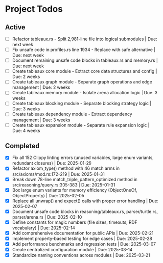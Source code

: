 # Project Todos

## Active
- [ ] Refactor tableaux.rs - Split 2,981-line file into logical submodules | Due: next week
- [ ] Fix unsafe code in profiles.rs line 1934 - Replace with safe alternative | Due: next week
- [ ] Document remaining unsafe code blocks in tableaux.rs and memory.rs | Due: next week
- [ ] Create tableaux core module - Extract core data structures and config | Due: 2 weeks
- [ ] Create tableaux graph module - Separate graph operations and edge management | Due: 2 weeks
- [ ] Create tableaux memory module - Isolate arena allocation logic | Due: 3 weeks
- [ ] Create tableaux blocking module - Separate blocking strategy logic | Due: 3 weeks
- [ ] Create tableaux dependency module - Extract dependency management | Due: 3 weeks
- [ ] Create tableaux expansion module - Separate rule expansion logic | Due: 4 weeks

## Completed
- [x] Fix all 152 Clippy linting errors (unused variables, large enum variants, redundant closures) | Due: 2025-01-29
- [x] Refactor axiom_type() method with 46 match arms in src/axioms/mod.rs:172-219 | Due: 2025-01-31
- [x] Break down 78-line match_triple_pattern_optimized method in src/reasoning/query.rs:305-383 | Due: 2025-01-31
- [x] Box large enum variants for memory efficiency (ObjectOneOf, ObjectProperty) | Due: 2025-02-05
- [x] Replace all unwrap() and expect() calls with proper error handling | Due: 2025-02-07
- [x] Document unsafe code blocks in reasoning/tableaux.rs, parser/turtle.rs, parser/arena.rs | Due: 2025-02-10
- [x] Define constants for magic numbers (file sizes, timeouts, RDF vocabulary) | Due: 2025-02-14
- [x] Add comprehensive documentation for public APIs | Due: 2025-02-21
- [x] Implement property-based testing for edge cases | Due: 2025-02-28
- [x] Add performance benchmarks and regression tests | Due: 2025-03-07
- [x] Create centralized configuration module | Due: 2025-03-14
- [x] Standardize naming conventions across modules | Due: 2025-03-21